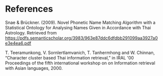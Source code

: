# References

Snae & Brückner. (2009). Novel Phonetic Name Matching Algorithm with a Statistical Ontology for Analysing Names Given in Accordance 	with Thai Astrology. Retrieved from https://pdfs.semanticscholar.org/3983/963e87ddc6dfdbb291099aa3927a0e3e4ea6.pdf

T. Teeramunkong, V. Sornlertlamvanich, T. Tanhermhong and W. Chinnan, “Character cluster based Thai information retrieval,” in IRAL '00 Proceedings of the fifth international workshop on on Information retrieval with Asian languages, 2000. 